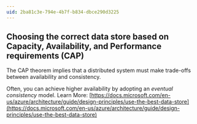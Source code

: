 ```yaml
---
uid: 2ba81c3e-794e-4b7f-b834-dbce290d3225
---
```

## Choosing the correct data store based on Capacity, Availability, and Performance requirements (CAP)

<div class="alert is-info"><p>The CAP theorem implies that a distributed system must make trade-offs between availability and consistency.</p></div>

Often, you can achieve higher availability by adopting an _eventual consistency_ model. Learn More: [https://docs.microsoft.com/en-us/azure/architecture/guide/design-principles/use-the-best-data-store](https://docs.microsoft.com/en-us/azure/architecture/guide/design-principles/use-the-best-data-store)